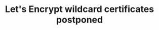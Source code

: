 ---
title: "Let's Encrypt wildcard certificates postponed"
categories: ["Web"]

link:
    url: "https://community.letsencrypt.org/t/acmev2-and-wildcard-launch-delay/53654"
    dead: false

tweet: "Quality comes first with SSL certificates, especially when they cover one domain and its subdomains."
---